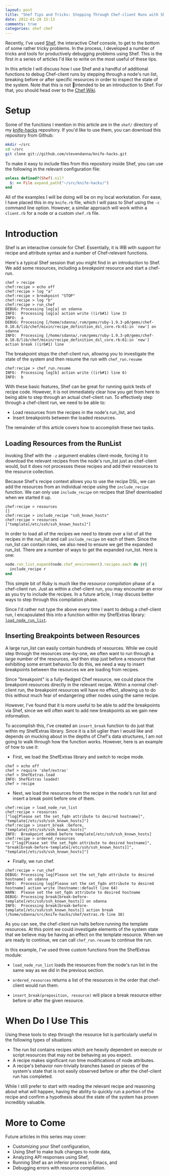 ```yaml
---
layout: post
title: "Shef Tips and Tricks: Stepping Through Chef-client Runs with Shef"
date: 2012-01-28 15:13
comments: true
categories: shef chef
---
```


Recently, I've used [Shef](http://wiki.opscode.com/display/chef/Shef),
the interactive Chef console, to get to the bottom of some rather
tricky problems.  In the process, I developed a number of tricks and
tools for productively debugging problems using Shef.  This is the first
in a series of articles I'd like to write on the most useful of these
tips.

In this article I will discuss how I use Shef and a handful of
additional functions to debug Chef-client runs by stepping through a
node's run list, breaking before or after specific resources in order
to inspect the state of the system.  Note that this is not intended
to be an introduction to Shef.  For that, you should head over to the
[Chef Wiki](http://wiki.opscode.com/display/chef/Getting+Started+with+Shef).

# Setup

Some of the functions I mention in this article are in the `shef/`
directory of my [knife-hacks](https://github.com/stevendanna/knife-hacks) repository.  If you'd like to use them,
you can download this repository from Github:

```bash
mkdir ~/src
cd ~/src
git clone git://github.com/stevendanna/knife-hacks.git
```
To make it easy to include files from this repository inside Shef, you
can use the following in the relevant configuration file:

```ruby
unless defined?(Shef).nil?
  $: << File.expand_path("~/src/knife-hacks/")
end
```

All of the examples I will be doing will be on my local workstation.
For ease, I have placed this in my `knife.rb` file, which I will
pass to Shef using the `-c` command line option.  However, a similar
approach will work within a `client.rb` for a node or a custom `shef.rb`
file.

# Introduction
Shef is an interactive console for Chef.  Essentially, it is IRB with
support for recipe and attribute syntax and a number of Chef-relevant
functions.

Here's a typical Shef session that you might find in an introduction
to Shef.  We add some resources, including a *breakpoint* resource and
start a chef-run.

```
chef > recipe
chef:recipe > echo off
chef:recipe > log "a"
chef:recipe > breakpoint "STOP"
chef:recipe > log "b"
chef:recipe > run_chef
DEBUG: Processing log[a] on sdanna
INFO:  Processing log[a] action write ((irb#1) line 3)
INFO:  a
DEBUG: Processing [/home/sdanna/.rvm/gems/ruby-1.9.3-p0/gems/chef-0.10.8/lib/chef/mixin/recipe_definition_dsl_core.rb:61:in `new'] on sdanna
INFO:  Processing [/home/sdanna/.rvm/gems/ruby-1.9.3-p0/gems/chef-0.10.8/lib/chef/mixin/recipe_definition_dsl_core.rb:61:in `new'] action break ((irb#1) line
```

The breakpoint stops the chef-client run, allowing you to
investigate the state of the system and then resume the run with `chef_run.resume`

```
chef:recipe > chef_run.resume
INFO:  Processing log[b] action write ((irb#1) line 6)
INFO:  b
```

With these basic features, Shef can be great for running quick tests
of recipe code.  However, it is not immediately clear how you get from
here to being able to step through an actual chef-client run.  To
effectively step through a chef-client run, we need to be able to:

* Load resources from the recipes in the node's run_list, and
* Insert breakpoints between the loaded resources.

The remainder of this article covers how to accomplish these two
tasks.

## Loading Resources from the RunList

Invoking Shef with the `-z` argument enables client-mode, forcing it to
download the relevant recipes from the node's run_list just as
chef-client would, but it does not processes these recipes and add
their resources to the resource collection.

Because Shef's recipe context allows you to use the recipe DSL, we can
add the resources from an individual recipe using the `include_recipe`
function.  We can only use `include_recipe` on recipes that Shef
downloaded when we started it up.

```
chef:recipe > resources
[]
chef:recipe > include_recipe "ssh_known_hosts"
chef:recipe > resources
["template[/etc/ssh/ssh_known_hosts]"]
```

In order to load all of the recipes we need to iterate over a list of
all the recipes in the run_list and call `include_recipe` on each of
them.  Since the run_list can contain roles, we also need to ensure we
get the expanded run_list.  There are a number of ways to get the
expanded run_list.  Here is one:

```ruby
node.run_list.expand(node.chef_environment).recipes.each do |r|
  include_recipe r
end
```

This simple bit of Ruby is much like the *resource compilation* phase of
a chef-client run.  Just as within a chef-client run, you may
encounter an error as you try to include the recipes. In a future
article, I may discuss better ways to step through this compilation
phase.

Since I'd rather not type the above every time I want to debug a
chef-client run, I encapsulated this into a function within my
ShefExtras library: [`load_node_run_list`](https://github.com/stevendanna/knife-hacks/blob/master/shef/extras.rb#L11).

## Inserting Breakpoints between Resources

A large run_list can easily contain hundreds of resources.  While we
could step through the resources one-by-one, we often want to run
through a large number of the resources, and then stop just before a
resource that exhibiting some errant behavior.To do this, we need a
way to insert breakpoints between the resources we are loading from
recipes.

Since "breakpoint" is a fully-fledged Chef resource, we could place
the breakpoint resources directly in the relevant recipe. Within a
normal chef-client run, the breakpoint resources will have no effect,
allowing us to do this without much fear of endangering other
nodes using the same recipe.

However, I've found that it is more useful to be able to add the
breakpoints via Shef, since we will often want to add new breakpoints
as we gain new information.

To accomplish this, I've created an `insert_break` function to do just
that within my ShefExtras library.  Since it is a bit uglier than I
would like and depends on mucking about in the depths of Chef's data
structures, I am not going to walk through how the function works.
However, here is an example of how to use it:

* First, we load the ShefExtras library and switch to recipe mode.
```
chef > echo off
chef > require 'shef/extras'
chef > ShefExtras.load
INFO: ShefExtras loaded!
chef > recipe
```

* Next, we load the resources from the recipe in the node's run list
and insert a break point before one of them.

```
chef:recipe > load_node_run_list
chef:recipe > resources
["log[Please set the set_fqdn attribute to desired hostname]",
"template[/etc/ssh/ssh_known_hosts]"]
chef:recipe > insert_break :before, "template[/etc/ssh/ssh_known_hosts]"
INFO:  Breakpoint added before template[/etc/ssh/ssh_known_hosts]
chef:recipe > ordered_resources
=> ["log[Please set the set_fqdn attribute to desired hostname]",
"break[break-before-template[/etc/ssh/ssh_known_hosts]]",
"template[/etc/ssh/ssh_known_hosts]"]
```

* Finally, we run chef.

```
chef:recipe > run_chef
DEBUG: Processing log[Please set the set_fqdn attribute to desired hostname] on sdanna
INFO:  Processing log[Please set the set_fqdn attribute to desired hostname] action write (hostname::default line 64)
WARN:  Please set the set_fqdn attribute to desired hostname
DEBUG: Processing break[break-before-template[/etc/ssh/ssh_known_hosts]] on sdanna
INFO:  Processing break[break-before-template[/etc/ssh/ssh_known_hosts]] action break (/home/sdanna/src/knife-hacks/shef/extras.rb line 38)
```

As you can see, the chef-client run halts before running the template
resources.  At this point we could investigate elements of the system
state that we believe may be having an effect on the template
resource. When we are ready to continue, we can call `chef_run.resume`
to continue the run.

In this example, I've used three custom functions from the ShefExtras
module:

 * `load_node_run_list` loads the resources from the
node's run list in the same way as we did in the previous section.

 * `ordered_resources` returns a list of the resources in the order that
chef-client would run them.

 * `insert_break(preposition, resource)` will place a break resource
either before or after the given resource.

# When Do I Use This

Using these tools to step through the resource list is particularly
useful in the following types of situations:

* The run list contains recipes which are heavily dependent on execute
  or script resources that may not be behaving as you expect.
* A recipe makes significant run time modifications of node attributes.
* A recipe's behavior non-trivially branches based on pieces of the
  system's state that is not easily observed before or after the
  chef-client run has completed.

While I still prefer to start with reading the relevant recipe and
reasoning about what will happen, having the ability to quickly run a
portion of the recipe and confirm a hypothesis about the state of the
system has proven incredibly valuable.

# More to Come
Future articles in this series may cover:

* Customizing your Shef configuration,
* Using Shef to make bulk changes to node data,
* Analyzing API responses using Shef,
* Running Shef as an inferior process in Emacs, and
* Debugging errors with resource compilation.
